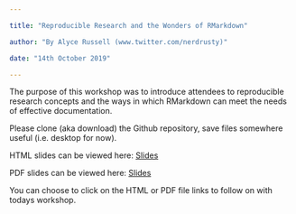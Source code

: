 ```yaml
---

title: "Reproducible Research and the Wonders of RMarkdown"

author: "By Alyce Russell (www.twitter.com/nerdrusty)"

date: "14th October 2019"

---
```


The purpose of this workshop was to introduce attendees to reproducible research concepts and the ways in which RMarkdown can meet the needs of effective documentation. 

Please clone (aka download) the Github repository, save files somewhere useful (i.e. desktop for now). 

HTML slides can be viewed here: [Slides](./ReproducibleResearchSeminar.html)

PDF slides can be viewed here: [Slides](./ReproducibleResearchSeminar.pdf)

You can choose to click on the HTML or PDF file links to follow on with todays workshop. 

